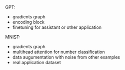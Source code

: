 GPT:
- gradients graph
- encoding block
- finetuning for assistant or other application

MNIST:
- gradients graph
- multihead attention for number classification
- data augumentation with noise from other examples
- real application dataset

